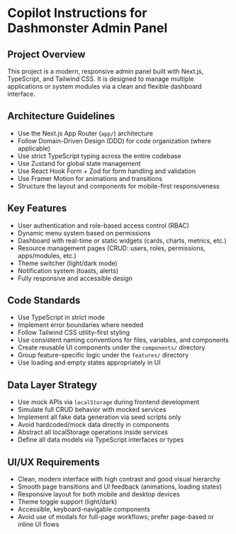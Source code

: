 # Copilot Instructions for Dashmonster Admin Panel

<!-- Use this file to provide workspace-specific custom instructions to Copilot. For more details, visit https://code.visualstudio.com/docs/copilot/copilot-customization#_use-a-githubcopilotinstructionsmd-file -->

## Project Overview

This project is a modern, responsive admin panel built with Next.js, TypeScript, and Tailwind CSS. It is designed to manage multiple applications or system modules via a clean and flexible dashboard interface.

## Architecture Guidelines

- Use the Next.js App Router (`app/`) architecture
- Follow Domain-Driven Design (DDD) for code organization (where applicable)
- Use strict TypeScript typing across the entire codebase
- Use Zustand for global state management
- Use React Hook Form + Zod for form handling and validation
- Use Framer Motion for animations and transitions
- Structure the layout and components for mobile-first responsiveness

## Key Features

- User authentication and role-based access control (RBAC)
- Dynamic menu system based on permissions
- Dashboard with real-time or static widgets (cards, charts, metrics, etc.)
- Resource management pages (CRUD: users, roles, permissions, apps/modules, etc.)
- Theme switcher (light/dark mode)
- Notification system (toasts, alerts)
- Fully responsive and accessible design

## Code Standards

- Use TypeScript in strict mode
- Implement error boundaries where needed
- Follow Tailwind CSS utility-first styling
- Use consistent naming conventions for files, variables, and components
- Create reusable UI components under the `components/` directory
- Group feature-specific logic under the `features/` directory
- Use loading and empty states appropriately in UI

## Data Layer Strategy

- Use mock APIs via `localStorage` during frontend development
- Simulate full CRUD behavior with mocked services
- Implement all fake data generation via seed scripts only
- Avoid hardcoded/mock data directly in components
- Abstract all localStorage operations inside services
- Define all data models via TypeScript interfaces or types

## UI/UX Requirements

- Clean, modern interface with high contrast and good visual hierarchy
- Smooth page transitions and UI feedback (animations, loading states)
- Responsive layout for both mobile and desktop devices
- Theme toggle support (light/dark)
- Accessible, keyboard-navigable components
- Avoid use of modals for full-page workflows; prefer page-based or inline UI flows

